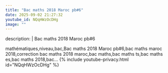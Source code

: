 ```yaml
---
title: "Bac maths 2018 Maroc pb#6"
date: 2025-09-02 21:27:32 
youtube_id: NQqHWzOcDHg
image: ""
---
```

description: |
  Bac maths 2018 Maroc pb#6
  
  
  
  mathématiques,niveau,bac,Bac maths 2018 Maroc pb#6,bac maths maroc 2018,correction bac maths 2018 maroc,bac maths,bac maths ts,bac maths es,bac maths 2018,bac...
{% include youtube-privacy.html id="NQqHWzOcDHg" %}
